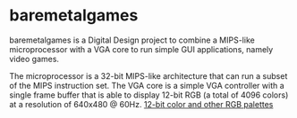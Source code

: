 # baremetalgames
baremetalgames is a Digital Design project to combine a MIPS-like microprocessor with a VGA core to run simple GUI applications, 
namely video games.

The microprocessor is a 32-bit MIPS-like architecture that can run a subset of the MIPS instruction set.
The VGA core is a simple VGA controller with a single frame buffer that is able to display 12-bit RGB (a total of 4096 colors) at a resolution of 640x480 @ 60Hz.
[12-bit color and other RGB palettes](https://en.wikipedia.org/wiki/List_of_monochrome_and_RGB_palettes#12-bit_RGB)
